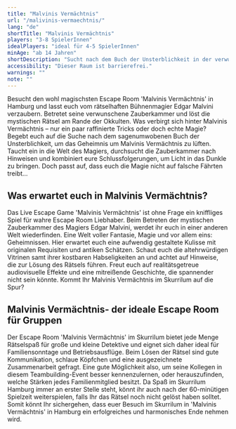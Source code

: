 ```yaml
---
title: "Malvinis Vermächtnis"
url: "/malivinis-vermaechtnis/"
lang: "de"
shortTitle: "Malvinis Vermächtnis"
players: "3-8 SpielerInnen"
idealPlayers: "ideal für 4-5 SpielerInnen"
minAge: "ab 14 Jahren"
shortDescription: "Sucht nach dem Buch der Unsterblichkeit in der verwunschenen Zauberkammer eines Magiers."
accessibility: "Dieser Raum ist barrierefrei."
warnings: ""
note: ""
---
```


Besucht den wohl magischsten Escape Room 'Malvinis Vermächtnis' in Hamburg und lasst euch vom rätselhaften Bühnenmagier Edgar Malvini verzaubern. Betretet seine verwunschene Zauberkammer und löst die mystischen Rätsel am Rande der Okkulten. Was verbirgt sich hinter Malvinis Vermächtnis – nur ein paar raffinierte Tricks oder doch echte Magie? Begebt euch auf die Suche nach dem sagenumwobenen Buch der Unsterblichkeit, um das Geheimnis um Malvinis Vermächtnis zu lüften. Taucht ein in die Welt des Magiers, durchsucht die Zauberkammer nach Hinweisen und kombiniert eure Schlussfolgerungen, um Licht in das Dunkle zu bringen. Doch passt auf, dass euch die Magie nicht auf falsche Fährten treibt…

## Was erwartet euch in Malvinis Vermächtnis?

Das Live Escape Game 'Malvinis Vermächtnis' ist ohne Frage ein kniffliges Spiel für wahre Escape Room Liebhaber. Beim Betreten der mystischen Zauberkammer des Magiers Edgar Malvini, werdet ihr euch in einer anderen Welt wiederfinden. Eine Welt voller Fantasie, Magie und vor allem eins: Geheimnissen. Hier erwartet euch eine aufwendig gestaltete Kulisse mit originalen Requisiten und antiken Schätzen. Schaut euch die altehrwürdigen Vitrinen samt ihrer kostbaren Habseligkeiten an und achtet auf Hinweise, die zur Lösung des Rätsels führen. Freut euch auf realitätsgetreue audiovisuelle Effekte und eine mitreißende Geschichte, die spannender nicht sein könnte. Kommt Ihr Malvinis Vermächtnis im Skurrilum auf die Spur?


## Malvinis Vermächtnis- der ideale Escape Room für Gruppen

Der Escape Room 'Malvinis Vermächtnis' im Skurrilum bietet jede Menge Rätselspaß für große und kleine Detektive und eignet sich daher ideal für Familiensonntage und Betriebsausflüge. Beim Lösen der Rätsel sind gute Kommunikation, schlaue Köpfchen und eine ausgezeichnete Zusammenarbeit gefragt. Eine gute Möglichkeit also, um seine Kollegen in diesem Teambuilding-Event besser kennenzulernen, oder herauszufinden, welche Stärken jedes Familienmitglied besitzt. Da Spaß im Skurrilum Hamburg immer an erster Stelle steht, könnt ihr auch nach der 60-minütigen Spielzeit weiterspielen, falls Ihr das Rätsel noch nicht gelöst haben solltet. Somit könnt Ihr sichergehen, dass euer Besuch im Skurrilum in 'Malvinis Vermächtnis' in Hamburg ein erfolgreiches und harmonisches Ende nehmen wird.
